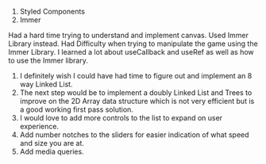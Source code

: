 <!-- Dependencies you will need to install -->
1. Styled Components
2. Immer

<!-- Difficulties -->
Had a hard time trying to understand and implement canvas. Used Immer Library instead.
Had Difficulty when trying to manipulate the game using the Immer Library. I learned a lot about useCallback and useRef as well as how to use the Immer library.


<!-- TODO / WISH LIST -->
1. I definitely wish I could have had time to figure out and implement an 8 way Linked List. 
2. The next step would be to implement a doubly Linked List and Trees to improve on the 2D Array data structure which is not very efficient but is a good working first pass solution.
3. I would love to add more controls to the list to expand on user experience.
4. Add number notches to the sliders for easier indication of what speed and size you are at.
5. Add media queries. 